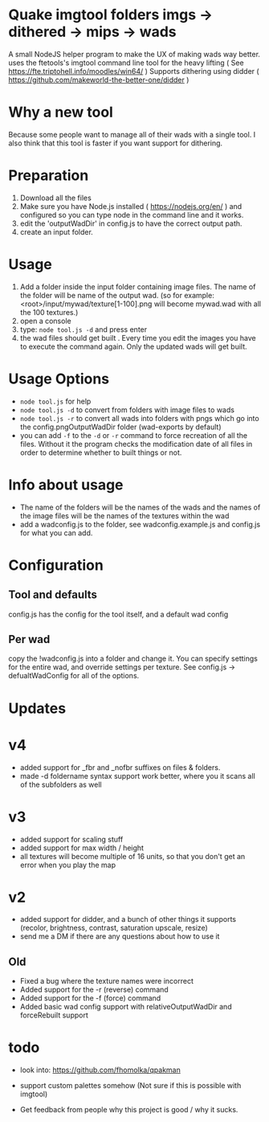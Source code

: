 # Quake imgtool folders imgs -> dithered -> mips -> wads
A small NodeJS helper program to make the UX of making wads way better. uses the ftetools's imgtool command line tool for the heavy lifting ( See https://fte.triptohell.info/moodles/win64/ )
Supports dithering using didder ( https://github.com/makeworld-the-better-one/didder )

# Why a new tool
Because some people want to manage all of their wads with a single tool. 
I also think that this tool is faster if you want support for dithering.


# Preparation
1. Download all the files
2. Make sure you have Node.js installed ( https://nodejs.org/en/ ) and configured so you can type node in the command line and it works.
3. edit the 'outputWadDir' in config.js to have the correct output path.
4. create an input folder.


# Usage
1. Add a folder inside the input folder containing image files. The name of the folder will be name of the output wad. (so for example: &lt;root&gt;/input/mywad/texture[1-100].png will become mywad.wad with all the 100 textures.)
2. open a console
3. type: `node tool.js -d` and press enter
4. the wad files should get built . Every time you edit the images you have to execute the command again. Only the updated wads will get built.


# Usage Options
- `node tool.js` for help
- `node tool.js -d` to convert from folders with image files to wads
- `node tool.js -r` to convert all wads into folders with pngs which go into the config.pngOutputWadDir folder (wad-exports by default)
- you can add `-f` to the `-d` or `-r` command to force recreation of all the files. Without it the program checks the modification date of all files in order to determine whether to built things or not.


# Info about usage
- The name of the folders will be the names of the wads and the names of the image files will be the names of the textures within the wad
- add a wadconfig.js to the folder, see wadconfig.example.js and config.js for what you can add.

# Configuration

## Tool and defaults
config.js has the config for the tool itself, and a default wad config

## Per wad
copy the !wadconfig.js into a folder and change it. You can specify settings for the entire wad, and override settings per texture. See config.js -> defualtWadConfig for all of the options.


# Updates

# v4
- added support for _fbr and _nofbr suffixes on files & folders.
- made -d foldername syntax support work better, where you it scans all of the subfolders as well

# v3
- added support for scaling stuff
- added support for max width / height
- all textures will become multiple of 16 units, so that you don't get an error when you play the map

# v2
- added support for didder, and a bunch of other things it supports (recolor, brightness, contrast, saturation upscale, resize)
- send me a DM if there are any questions about how to use it


## Old
- Fixed a bug where the texture names were incorrect
- Added support for the -r (reverse) command
- Added support for the -f (force) command
- Added basic wad config support with relativeOutputWadDir and forceRebuilt support


# todo

- look into: https://github.com/fhomolka/qpakman

- support custom palettes somehow 
	(Not sure if this is possible with imgtool)

- Get feedback from people why this project is good / why it sucks.
